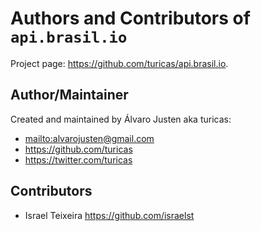 # Authors and Contributors of `api.brasil.io`

Project page: <https://github.com/turicas/api.brasil.io>.


## Author/Maintainer

Created and maintained by Álvaro Justen aka turicas:

- <mailto:alvarojusten@gmail.com>
- <https://github.com/turicas>
- <https://twitter.com/turicas>


## Contributors

- Israel Teixeira <https://github.com/israelst>
